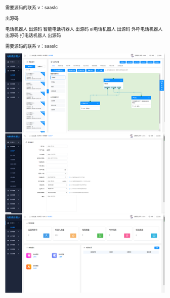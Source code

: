 需要源码的联系 v：saaslc



出源码

电话机器人 出源码
智能电话机器人 出源码
ai电话机器人 出源码
外呼电话机器人 出源码
打电话机器人 出源码

 需要源码的联系 v：saaslc

<img src="photo/1.png" >





<img src="photo/2.png" >



<img src="photo/3.png" >


